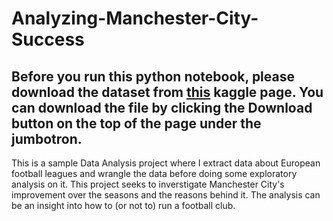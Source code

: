 # Analyzing-Manchester-City-Success
## Before you run this python notebook, please download the dataset from [this](https://www.kaggle.com/hugomathien/soccer) kaggle page. You can download the file by clicking the Download button on the top of the page under the jumbotron.

This is a sample Data Analysis project where I extract data about European football leagues and wrangle the data before doing some exploratory analysis on it. This project seeks to inverstigate Manchester City's improvement over the seasons and the reasons behind it. The analysis can be an insight into how to (or not to) run a football club.
